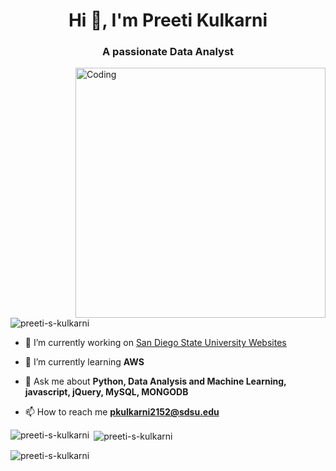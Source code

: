 <h1 align="center">Hi 👋, I'm Preeti Kulkarni</h1>
<h3 align="center">A passionate Data Analyst</h3>
<img align="right" alt="Coding" width="400" src="https://cdn.dribbble.com/users/2514124/screenshots/5439070/girl_3.gif">

<p align="left"> <img src="https://komarev.com/ghpvc/?username=preeti-s-kulkarni&label=Profile%20views&color=0e75b6&style=flat" alt="preeti-s-kulkarni" /> </p>

- 🔭 I’m currently working on [San Diego State University Websites](https://physics.sdsu.edu/)

- 🌱 I’m currently learning **AWS**

- 💬 Ask me about **Python, Data Analysis and Machine Learning, javascript, jQuery, MySQL, MONGODB**

- 📫 How to reach me **pkulkarni2152@sdsu.edu**

<p align="left">
</p>

<p><img align="left" src="https://github-readme-stats.vercel.app/api/top-langs?username=preeti-s-kulkarni&show_icons=true&locale=en&layout=compact" alt="preeti-s-kulkarni" /></p>

<p>&nbsp;<img align="center" src="https://github-readme-stats.vercel.app/api?username=preeti-s-kulkarni&show_icons=true&locale=en" alt="preeti-s-kulkarni" /></p>

<p><img align="center" src="https://github-readme-streak-stats.herokuapp.com/?user=preeti-s-kulkarni&" alt="preeti-s-kulkarni" /></p>
